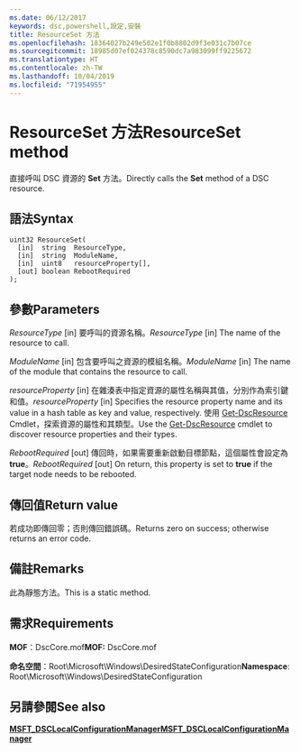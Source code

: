```yaml
---
ms.date: 06/12/2017
keywords: dsc,powershell,設定,安裝
title: ResourceSet 方法
ms.openlocfilehash: 18364027b249e502e1f0b8802d9f3e031c7b07ce
ms.sourcegitcommit: 18985d07ef024378c8590dc7a983099ff9225672
ms.translationtype: HT
ms.contentlocale: zh-TW
ms.lasthandoff: 10/04/2019
ms.locfileid: "71954955"
---
```

# <a name="resourceset-method"></a><span data-ttu-id="6a837-103">ResourceSet 方法</span><span class="sxs-lookup"><span data-stu-id="6a837-103">ResourceSet method</span></span>

<span data-ttu-id="6a837-104">直接呼叫 DSC 資源的 **Set** 方法。</span><span class="sxs-lookup"><span data-stu-id="6a837-104">Directly calls the **Set** method of a DSC resource.</span></span>

## <a name="syntax"></a><span data-ttu-id="6a837-105">語法</span><span class="sxs-lookup"><span data-stu-id="6a837-105">Syntax</span></span>

```mof
uint32 ResourceSet(
  [in]  string  ResourceType,
  [in]  string  ModuleName,
  [in]  uint8   resourceProperty[],
  [out] boolean RebootRequired
);
```

## <a name="parameters"></a><span data-ttu-id="6a837-106">參數</span><span class="sxs-lookup"><span data-stu-id="6a837-106">Parameters</span></span>

<span data-ttu-id="6a837-107">*ResourceType* \[in\] 要呼叫的資源名稱。</span><span class="sxs-lookup"><span data-stu-id="6a837-107">*ResourceType* \[in\] The name of the resource to call.</span></span>

<span data-ttu-id="6a837-108">*ModuleName* \[in\] 包含要呼叫之資源的模組名稱。</span><span class="sxs-lookup"><span data-stu-id="6a837-108">*ModuleName* \[in\] The name of the module that contains the resource to call.</span></span>

<span data-ttu-id="6a837-109">*resourceProperty* \[in\] 在雜湊表中指定資源的屬性名稱與其值，分別作為索引鍵和值。</span><span class="sxs-lookup"><span data-stu-id="6a837-109">*resourceProperty* \[in\] Specifies the resource property name and its value in a hash table as key and value, respectively.</span></span> <span data-ttu-id="6a837-110">使用 [Get-DscResource](/powershell/module/PSDesiredStateConfiguration/Get-DscResource) Cmdlet，探索資源的屬性和其類型。</span><span class="sxs-lookup"><span data-stu-id="6a837-110">Use the [Get-DscResource](/powershell/module/PSDesiredStateConfiguration/Get-DscResource) cmdlet to discover resource properties and their types.</span></span>

<span data-ttu-id="6a837-111">*RebootRequired* \[out\] 傳回時，如果需要重新啟動目標節點，這個屬性會設定為 **true**。</span><span class="sxs-lookup"><span data-stu-id="6a837-111">*RebootRequired* \[out\] On return, this property is set to **true** if the target node needs to be rebooted.</span></span>

## <a name="return-value"></a><span data-ttu-id="6a837-112">傳回值</span><span class="sxs-lookup"><span data-stu-id="6a837-112">Return value</span></span>

<span data-ttu-id="6a837-113">若成功即傳回零；否則傳回錯誤碼。</span><span class="sxs-lookup"><span data-stu-id="6a837-113">Returns zero on success; otherwise returns an error code.</span></span>

## <a name="remarks"></a><span data-ttu-id="6a837-114">備註</span><span class="sxs-lookup"><span data-stu-id="6a837-114">Remarks</span></span>

<span data-ttu-id="6a837-115">此為靜態方法。</span><span class="sxs-lookup"><span data-stu-id="6a837-115">This is a static method.</span></span>

## <a name="requirements"></a><span data-ttu-id="6a837-116">需求</span><span class="sxs-lookup"><span data-stu-id="6a837-116">Requirements</span></span>

<span data-ttu-id="6a837-117">**MOF**：DscCore.mof</span><span class="sxs-lookup"><span data-stu-id="6a837-117">**MOF:** DscCore.mof</span></span>

<span data-ttu-id="6a837-118">**命名空間**：Root\Microsoft\Windows\DesiredStateConfiguration</span><span class="sxs-lookup"><span data-stu-id="6a837-118">**Namespace**: Root\Microsoft\Windows\DesiredStateConfiguration</span></span>

## <a name="see-also"></a><span data-ttu-id="6a837-119">另請參閱</span><span class="sxs-lookup"><span data-stu-id="6a837-119">See also</span></span>

[<span data-ttu-id="6a837-120">**MSFT_DSCLocalConfigurationManager**</span><span class="sxs-lookup"><span data-stu-id="6a837-120">**MSFT_DSCLocalConfigurationManager**</span></span>](msft-dsclocalconfigurationmanager.md)

